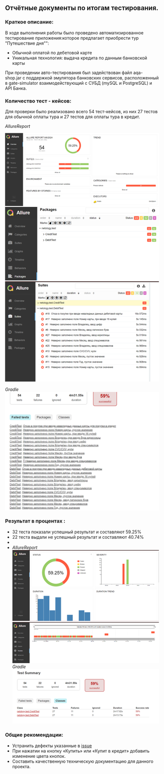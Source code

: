 
## Отчётные документы по итогам тестирования.

### Краткое описание:


В ходе выполнения работы было проведено автоматизированное тестирование приложения:которое предлагает приобрести тур "Путешествие дня"":

- Обычной оплатой по дебетовой карте
- Уникальная технология: выдача кредита по данным банковской карты

При проведении авто-тестирования был задействован файл aqa-shop.jar с поддержкой эмулятора банковских сервисов,
расположенный в gate-simulator взаимодействующий с СУБД (mySQL и PostgreSQL) и API Банка.

### Количество тест - кейсов:


Для проверки было реализовано всего 54 тест-кейсов, из них 27 тестов для обычной оплаты тура и 27 тестов для оплаты тура в кредит.

_AllureReport_

![img_1.png](..%2Fpic%2Fimg_1.png)
![img_2.png](..%2Fpic%2Fimg_2.png)
![img_4.png](..%2Fpic%2Fimg_4.png)

_Gradle_
![img_6.png](..%2Fpic%2Fimg_6.png)



### Результат в процентах  :

- 32 теста показали успешный результат и составляют 59.25%
- 22 теста выдали не успешный результат и составляют 40.74%
- 
- 
  _AllureReport_
![img.png](..%2Fpic%2Fimg.png)
![img_3.png](..%2Fpic%2Fimg_3.png)
  _Gradle_
![img_5.png](..%2Fpic%2Fimg_5.png)

### Общие рекомендации:

- Устранить дефекты указанные в [issue](https://github.com/Katkutia/QA-Diplom/issues)
- При нажатии на кнопку «Купить» или «Купит в кредит» добавить изменение цвета кнопок.
- Составить качественную техническую документацию для данного проекта.
